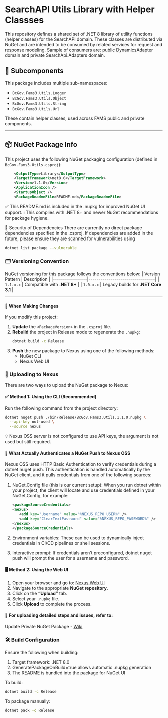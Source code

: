 # SearchAPI Utils Library with Helper Classses

This repository defines a shared set of .NET 8 library of utility functions (helper classes) for the SearchAPI domain. These classes are distributed via NuGet and are intended to be consumed by related services for request and response modeling. Sample of consumers are: public DynamicsAdapter domain and private SearchApi.Adapters domain. 

## 🧩 Subcomponents

This package includes multiple sub-namespaces:

- `BcGov.Fams3.Utils.Logger`
- `BcGov.Fams3.Utils.Object`
- `BcGov.Fams3.Utils.String`
- `BcGov.Fams3.Utils.Url`

These contain helper classes, used across FAMS public and private components.

---

## 📦 NuGet Package Info

This project uses the following NuGet packaging configuration (defined in `BcGov.Fams3.Utils.csproj`):

```xml
    <OutputType>Library</OutputType>
    <TargetFramework>net8.0</TargetFramework>
    <Version>1.1.0</Version>
    <ApplicationIcon />
    <StartupObject />
    <PackageReadmeFile>README.md</PackageReadmeFile>
```
✅ This README.md is included in the .nupkg for improved NuGet UI support.
ℹ️ This complies with .NET 8+ and newer NuGet recommendations for package hygiene.

🔐 Security of Dependencies
There are currently no direct package dependencies specified in the .csproj. If dependencies are added in the future, please ensure they are scanned for vulnerabilities using 
```bash
dotnet list package --vulnerable
```

### 🗂 Versioning Convention
NuGet versioning for this package follows the conventions below:
| Version Pattern | Description                     |
|-----------------|---------------------------------|
| `1.1.x.x`       | Compatible with **.NET 8+**     |
| `1.0.x.x`       | Legacy builds for **.NET Core 3.1** |

---

#### 🔄 When Making Changes

If you modify this project:

1. **Update** the `<PackageVersion>` in the `.csproj` file.
2. **Rebuild** the project in Release mode to regenerate the `.nupkg`:
   ```bash
   dotnet build -c Release
   ```
3. **Push** the new package to Nexus using one of the following methods:
   - NuGet CLI
   - Nexus Web UI

### 🚀 Uploading to Nexus
There are two ways to upload the NuGet package to Nexus:

#### ✅ Method 1: Using the CLI (Recommended)
Run the following command from the project directory:
```bash
dotnet nuget push ./bin/Release/BcGov.Fams3.Utils.1.1.0.nupkg \
  --api-key not-used \
  --source nexus
```
💡 Nexus OSS server is not configured to use API keys, the argument is not used but still required.

#### 🔐 What Actually Authenticates a NuGet Push to Nexus OSS
Nexus OSS uses HTTP Basic Authentication to verify credentials during a dotnet nuget push. This authentication is handled automatically by the NuGet client, and it pulls credentials from one of the following sources:

1. NuGet.Config file (this is our current setup):
When you run dotnet within your project, the client will locate and use credentials defined in your NuGet.Config, for example:

   ```xml
   <packageSourceCredentials>
   <nexus>
      <add key="Username" value="%NEXUS_REPO_USER%" />
      <add key="ClearTextPassword" value="%NEXUS_REPO_PASSWORD%" />
   </nexus>
   </packageSourceCredentials>
   ```

2. Environment variables:
These can be used to dynamically inject credentials in CI/CD pipelines or shell sessions.

3. Interactive prompt:
If credentials aren’t preconfigured, dotnet nuget push will prompt the user for a username and password.

#### 🖥️ Method 2: Using the Web UI

1. Open your browser and go to: [Nexus Web UI](https://nexus-https-dfb30e-tools.apps.silver.devops.gov.bc.ca/#browse/welcome)
2. Navigate to the appropriate **NuGet repository**.
3. Click on the **“Upload”** tab.
4. Select your `.nupkg` file.
5. Click **Upload** to complete the process.


#### 📘 For uploading detailed steps and issues, refer to:
Update Private NuGet Package - [Wiki](https://wiki.justice.gov.bc.ca/wiki/spaces/FAMS3IMP/pages/98370042/Update+Private+Nuget+Package)

### 🛠 Build Configuration
Ensure the following when building:
1. Target framework: .NET 8.0
2. GeneratePackageOnBuild=true allows automatic .nupkg generation
3. The README is bundled into the package for NuGet UI

To build:
```bash
dotnet build -c Release
```
To package manually:
```bash
dotnet pack -c Release
```
